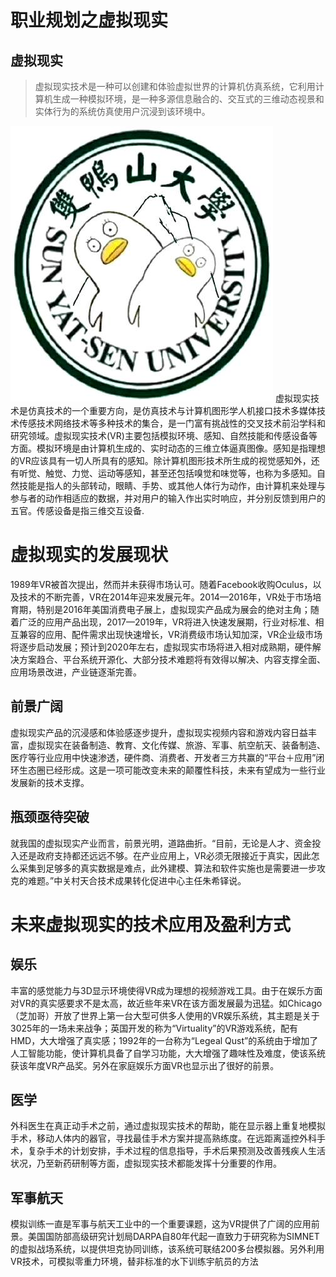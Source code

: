 # 职业规划之虚拟现实
## 虚拟现实
>虚拟现实技术是一种可以创建和体验虚拟世界的计算机仿真系统，它利用计算机生成一种模拟环境，是一种多源信息融合的、交互式的三维动态视景和实体行为的系统仿真使用户沉浸到该环境中。

![](images/1.jpg)
虚拟现实技术是仿真技术的一个重要方向，是仿真技术与计算机图形学人机接口技术多媒体技术传感技术网络技术等多种技术的集合，是一门富有挑战性的交叉技术前沿学科和研究领域。虚拟现实技术(VR)主要包括模拟环境、感知、自然技能和传感设备等方面。模拟环境是由计算机生成的、实时动态的三维立体逼真图像。感知是指理想的VR应该具有一切人所具有的感知。除计算机图形技术所生成的视觉感知外，还有听觉、触觉、力觉、运动等感知，甚至还包括嗅觉和味觉等，也称为多感知。自然技能是指人的头部转动，眼睛、手势、或其他人体行为动作，由计算机来处理与参与者的动作相适应的数据，并对用户的输入作出实时响应，并分别反馈到用户的五官。传感设备是指三维交互设备.

# 虚拟现实的发展现状
1989年VR被首次提出，然而并未获得市场认可。随着Facebook收购Oculus，以及技术的不断完善，VR在2014年迎来发展元年。2014—2016年，VR处于市场培育期，特别是2016年美国消费电子展上，虚拟现实产品成为展会的绝对主角；随着广泛的应用产品出现，2017—2019年，VR将进入快速发展期，行业对标准、相互兼容的应用、配件需求出现快速增长，VR消费级市场认知加深，VR企业级市场将逐步启动发展；预计到2020年左右，虚拟现实市场将进入相对成熟期，硬件解决方案趋合、平台系统开源化、大部分技术难题将有效得以解决、内容支撑全面、应用场景改进，产业链逐渐完善。
## 前景广阔
虚拟现实产品的沉浸感和体验感逐步提升，虚拟现实视频内容和游戏内容日益丰富，虚拟现实在装备制造、教育、文化传媒、旅游、军事、航空航天、装备制造、医疗等行业应用中快速渗透，硬件商、消费者、开发者三方共赢的“平台＋应用”闭环生态圈已经形成。这是一项可能改变未来的颠覆性科技，未来有望成为一些行业发展新的技术支撑。
## 瓶颈亟待突破
就我国的虚拟现实产业而言，前景光明，道路曲折。“目前，无论是人才、资金投入还是政府支持都还远远不够。在产业应用上，VR必须无限接近于真实，因此怎么采集到足够多的真实数据是难点，此外建模、算法和软件实施也是需要进一步攻克的难题。”中关村天合技术成果转化促进中心主任朱希铎说。

# 未来虚拟现实的技术应用及盈利方式
## 娱乐
丰富的感觉能力与3D显示环境使得VR成为理想的视频游戏工具。由于在娱乐方面对VR的真实感要求不是太高，故近些年来VR在该方面发展最为迅猛。如Chicago（芝加哥）开放了世界上第一台大型可供多人使用的VR娱乐系统，其主题是关于3025年的一场未来战争；英国开发的称为“Virtuality”的VR游戏系统，配有HMD，大大增强了真实感；1992年的一台称为“Legeal Qust”的系统由于增加了人工智能功能，使计算机具备了自学习功能，大大增强了趣味性及难度，使该系统获该年度VR产品奖。另外在家庭娱乐方面VR也显示出了很好的前景。

## 医学
外科医生在真正动手术之前，通过虚拟现实技术的帮助，能在显示器上重复地模拟手术，移动人体内的器官，寻找最佳手术方案并提高熟练度。在远距离遥控外科手术，复杂手术的计划安排，手术过程的信息指导，手术后果预测及改善残疾人生活状况，乃至新药研制等方面，虚拟现实技术都能发挥十分重要的作用。
## 军事航天
模拟训练一直是军事与航天工业中的一个重要课题，这为VR提供了广阔的应用前景。美国国防部高级研究计划局DARPA自80年代起一直致力于研究称为SIMNET的虚拟战场系统，以提供坦克协同训练，该系统可联结200多台模拟器。另外利用VR技术，可模拟零重力环境，替非标准的水下训练宇航员的方法
